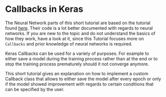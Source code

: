 # Callbacks in Keras
The Neural Network parts of this short tutorial are based on the tutorial found [here](https://machinelearningmastery.com/tutorial-first-neural-network-python-keras/). Their code is a lot better documented with regards to neural networks. If you are new to the topic and do not understand the basics of how they work, have a look at it, since this Tutorial focuses more on `Callbacks` and prior knowledge of neural networks is required.

Keras Callbacks can be used for a variety of purposes. For example to either save a model during the training process rather than at the end or to stop the training process prematurely should it not converge anymore.

This short tutorial gives an explanation on how to implement a custom Callback class that allows to either save the model after every epoch or only if the model showed improvement with regards to certain conditions that can be specified by the user.
